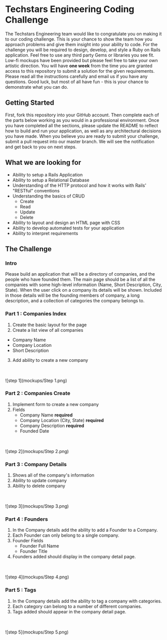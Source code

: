 # Techstars Engineering Coding Challenge

The Techstars Engineering team would like to congratulate you on making it to our coding challenge. This is your chance to show the team how you approach problems and give them insight into your ability to code. For the challenge you will be required to design, develop, and style a Ruby on Rails application. Feel free to use any third party Gems or libraries you see fit. Low-fi mockups have been provided but please feel free to take your own artistic direction. You will have **one week** from the time you are granted access to this repository to submit a solution for the given requirements. Please read all the instructions carefully and email us if you have any questions. Good luck, but most of all have fun - this is your chance to demonstrate what you can do. 

## Getting Started
First, fork this repository into your GitHub account. Then complete each of the parts below working as you would in a professional environment. Once you have completed all the sections, please update the README to reflect how to build and run your application, as well as any architectural decisions you have made. When you believe you are ready to submit your challenge, submit a pull request into our master branch. We will see the notification and get back to you on next steps. 

## What we are looking for

* Ability to setup a Rails Application
* Ability to setup a Relational Database
* Understanding of the HTTP protocol and how it works with Rails' "RESTful" conventions
* Understanding the basics of CRUD
  * Create
  * Read
  * Update
  * Delete
* Ability to layout and design an HTML page with CSS
* Ability to develop automated tests for your application
* Ability to interpret requirements


## The Challenge

### Intro

Please build an application that will be a directory of companies, and the people who have founded them. The main page should be a list of all the companies with some high-level information (Name, Short Description, City, State). When the user click on a company its details will be shown. Included in those details will be the founding members of company, a long description, and a collection of categories the company belongs to.

### Part 1 : Companies Index

1. Create the basic layout for the page
2. Create a list view of all companies
  * Company Name
  * Company Location
  * Short Description
3. Add ability to create a new company
<br />
<br />
![step 1](mockups/Step 1.png)

### Part 2 : Companies Create

1. Implement form to create a new company
2. Fields
    * Company Name __required__ 
    * Company Location (City, State) __required__
    * Company Description __required__
    * Founded Date
<br />
<br />
![step 2](mockups/Step 2.png)
    

### Part 3 : Company Details

1. Shows all of the company's information
2. Ability to update company
3. Ability to delete company
<br />
<br />
![step 3](mockups/Step 3.png)

### Part 4 : Founders

1. In the Company details add the ability to add a Founder to a Company.
2. Each Founder can only belong to a single company.
3. Founder  Fields
    * Founder Full Name
    * Founder Title
4. Founders added should display in the company detail page.
<br />
<br />
![step 4](mockups/Step 4.png)

### Part 5 : Tags

1. In the Company details add the ability to tag a company with categories. 
2. Each category can belong to a number of different companies.
3. Tags added should appear in the company detail page.
<br />
<br />
![step 5](mockups/Step 5.png)

